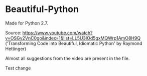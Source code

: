 # Beautiful-Python

Made for Python 2.7.

Source: https://www.youtube.com/watch?v=OSGv2VnC0go&index=1&list=LL5U3IOd5gxMQWrp1AmO8H9Q
('Transforming Code into Beautiful, Idiomatic Python' by Raymond Hettinger)

Almost all suggestions from the video are present in the file.

Test change
